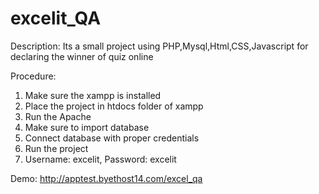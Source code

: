 # excelit_QA

Description: Its a small project using PHP,Mysql,Html,CSS,Javascript for declaring the winner of quiz online

Procedure:
1. Make sure the xampp is installed
2. Place the project in htdocs folder of xampp
3. Run the Apache
4. Make sure to import database
5. Connect database with proper credentials
6. Run the project
7. Username: excelit, Password: excelit

Demo: http://apptest.byethost14.com/excel_qa

